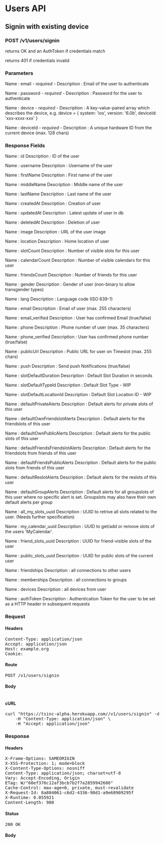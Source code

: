 # Users API

## Signin with existing device

### POST /v1/users/signin

returns OK and an AuthToken if credentials match

returns 401 if credentials invalid

### Parameters

Name : email *- required -*
Description : Email of the user to authenticate

Name : password *- required -*
Description : Password for the user to authenticate

Name : device *- required -*
Description : A key-value-paired array which describes the device, e.g. device = { system: &#39;ios&#39;, version: &#39;6.0b&#39;, deviceId: &#39;xxx-xxxx-xxx&#39; }

Name : deviceId *- required -*
Description : A unique hardware ID from the current device (max. 128 chars)


### Response Fields

Name : id
Description : ID of the user

Name : username
Description : Username of the user

Name : firstName
Description : First name of the user

Name : middleName
Description : Middle name of the user

Name : lastName
Description : Last name of the user

Name : createdAt
Description : Creation of user

Name : updatedAt
Description : Latest update of user in db

Name : deletedAt
Description : Deletion of user

Name : image
Description : URL of the user image

Name : location
Description : Home location of user

Name : slotCount
Description : Number of visible slots for this user

Name : calendarCount
Description : Number of visible calendars for this user

Name : friendsCount
Description : Number of friends for this user

Name : gender
Description : Gender of user (non-binary to allow transgender types)

Name : lang
Description : Language code (ISO 639-1)

Name : email
Description : Email of user (max. 255 characters)

Name : email_verified
Description : User has confirmed Email (true/false)

Name : phone
Description : Phone number of user (max. 35 characters)

Name : phone_verified
Description : User has confirmed phone number (true/false)

Name : publicUrl
Description : Public URL for user on Timeslot (max. 255 chars)

Name : push
Description : Send push Notifications (true/false)

Name : slotDefaultDuration
Description : Default Slot Duration in seconds

Name : slotDefaultTypeId
Description : Default Slot Type - WIP

Name : slotDefaultLocationId
Description : Default Slot Location ID - WIP

Name : defaultPrivateAlerts
Description : Default alerts for private slots of this user

Name : defaultOwnFriendslotAlerts
Description : Default alerts for the friendslots of this user

Name : defaultOwnPublicAlerts
Description : Default alerts for the public slots of this user

Name : defaultFriendsFriendslotAlerts
Description : Default alerts for the friendslots from friends of this user

Name : defaultFriendsPublicAlerts
Description : Default alerts for the public slots from friends of this user

Name : defaultReslotAlerts
Description : Default alerts for the reslots of this user

Name : defaultGroupAlerts
Description : Default alerts for all groupslots of this user where no specific alert is set. Groupslots may also have their own default alerts per group

Name : all_my_slots_uuid
Description : UUID to retrive all slots related to the user. (Needs further specification)

Name : my_calendar_uuid
Description : UUID to get/add or remove slots of the  users &#39;MyCalendar&#39;.

Name : friend_slots_uuid
Description : UUID for friend-visible slots of the user

Name : public_slots_uuid
Description : UUID for public slots of the current user

Name : friendships
Description : all connections to other users

Name : memberships
Description : all connections to groups

Name : devices
Description : all devices from user

Name : authToken
Description : Authentication Token for the user to be set as a HTTP header in subsequent requests

### Request

#### Headers

<pre>Content-Type: application/json
Accept: application/json
Host: example.org
Cookie: </pre>

#### Route

<pre>POST /v1/users/signin</pre>

#### Body
```javascript

```


#### cURL

<pre class="request">curl &quot;https://tsinc-alpha.herokuapp.com//v1/users/signin&quot; -d &#39;{&quot;email&quot;:&quot;user154@email.com&quot;,&quot;password&quot;:&quot;timeslot&quot;,&quot;device&quot;:{&quot;device&quot;:{&quot;device_id&quot;:&quot;sn-363462873410834786765439536&quot;,&quot;system&quot;:&quot;ios&quot;,&quot;version&quot;:&quot;6.0&quot;}}}&#39; -X POST \
	-H &quot;Content-Type: application/json&quot; \
	-H &quot;Accept: application/json&quot;</pre>

### Response

#### Headers

<pre>X-Frame-Options: SAMEORIGIN
X-XSS-Protection: 1; mode=block
X-Content-Type-Options: nosniff
Content-Type: application/json; charset=utf-8
Vary: Accept-Encoding, Origin
ETag: W/&quot;60ef376c12af3bcb7b2f7a2859942686&quot;
Cache-Control: max-age=0, private, must-revalidate
X-Request-Id: 8a884061-c6d2-4336-98d1-a9e68909295f
X-Runtime: 0.055921
Content-Length: 908</pre>

#### Status

<pre>200 OK</pre>

#### Body

```javascript

```
